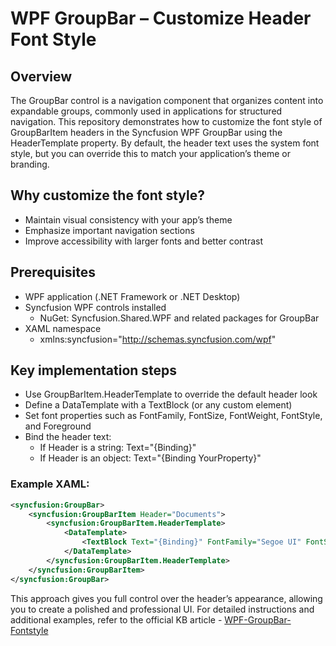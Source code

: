 # WPF GroupBar – Customize Header Font Style
## Overview
The GroupBar control is a navigation component that organizes content into expandable groups, commonly used in applications for structured navigation. This repository demonstrates how to customize the font style of GroupBarItem headers in the Syncfusion WPF GroupBar using the HeaderTemplate property. By default, the header text uses the system font style, but you can override this to match your application’s theme or branding.

## Why customize the font style?
- Maintain visual consistency with your app’s theme
- Emphasize important navigation sections
- Improve accessibility with larger fonts and better contrast

## Prerequisites
- WPF application (.NET Framework or .NET Desktop)
- Syncfusion WPF controls installed
    - NuGet: Syncfusion.Shared.WPF and related packages for GroupBar
- XAML namespace
    - xmlns:syncfusion="http://schemas.syncfusion.com/wpf"

## Key implementation steps
- Use GroupBarItem.HeaderTemplate to override the default header look
- Define a DataTemplate with a TextBlock (or any custom element)
- Set font properties such as FontFamily, FontSize, FontWeight, FontStyle, and Foreground
- Bind the header text:
    - If Header is a string: Text="{Binding}"
    - If Header is an object: Text="{Binding YourProperty}"

### Example XAML:
```xml
<syncfusion:GroupBar>
    <syncfusion:GroupBarItem Header="Documents">
        <syncfusion:GroupBarItem.HeaderTemplate>
            <DataTemplate>
                <TextBlock Text="{Binding}" FontFamily="Segoe UI" FontSize="16" FontWeight="Bold" Foreground="DarkBlue"/>
            </DataTemplate>
        </syncfusion:GroupBarItem.HeaderTemplate>
    </syncfusion:GroupBarItem>
</syncfusion:GroupBar>
```
This approach gives you full control over the header’s appearance, allowing you to create a polished and professional UI. For detailed instructions and additional examples, refer to the official KB article - [WPF-GroupBar-Fontstyle](https://www.syncfusion.com/kb/11716/how-to-override-groupbaritemheader-font-in-wpf-groupbar)
